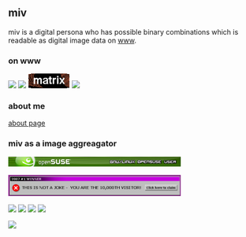 ## miv

miv is a digital persona who has possible binary combinations which is readable as digital image data on [www](https://en.wikipedia.org/wiki/World_Wide_Web).

### on www

<a href="https://www.github.com/miv403.gpg/"><img src="https://upload.wikimedia.org/wikipedia/commons/a/a2/Nuvola_apps_kgpg.png" height="30" width=""></a>
<a href="mailto:miv403@duck.com"><img src="https://web.archive.org/web/20091026135557if_/http://geocities.com/FashionAvenue/Catwalk/2138/email/emailsigm.gif" height="30"></a>
<a href="https://matrix.to/#/@miv403:matrix.org"><img height="30" src="https://raw.githubusercontent.com/miv403/miv403.github.io/main/img/matrix-protocol.gif"></a>
<a href="https://www.fsf.org/facebook"><img src="https://static.fsf.org/nosvn/dislike.svg" height="30" width=""></a>

### about me

[about page](https://miv403.github.io/bio.html)

### miv as a image aggreagator

<a href="https://get.opensuse.org/"><img src="https://raw.githubusercontent.com/miv403/miv403.github.io/main/img/opensuse-user.png"></a>

<a href="https://miv403.github.io/10k.html">
<img src="https://raw.githubusercontent.com/miv403/miv403.github.io/main/img/you-are-10k-th-visitor.gif" width="350px">
</a>

<img src="https://64.media.tumblr.com/07992a9e7ce52111182c9c2d737e0ac5/d040b76ad8b44d47-6b/s100x200/f17aeb078f51ce77c09f6f06fb3964225d1bc107.gif"> <img src="https://64.media.tumblr.com/a288995b7aaf13e190779c0e6f08312c/d040b76ad8b44d47-1a/s100x200/c9eaea953e6b9cb64246ede01769e0ae3ad276d2.gif"> <img src="https://web.archive.org/web/20090901155427if_/http://geocities.com/jaszaswaz/Cool_003.gif"> <img src="https://web.archive.org/web/20091026160446if_/http://geocities.com/cingular_wireless_q806/eyes.gif"> 

<img src="https://web.archive.org/web/20090830165704if_/http://geocities.com/alicankeskinkilic/ata-a-aa.gif" height="" width="29">
